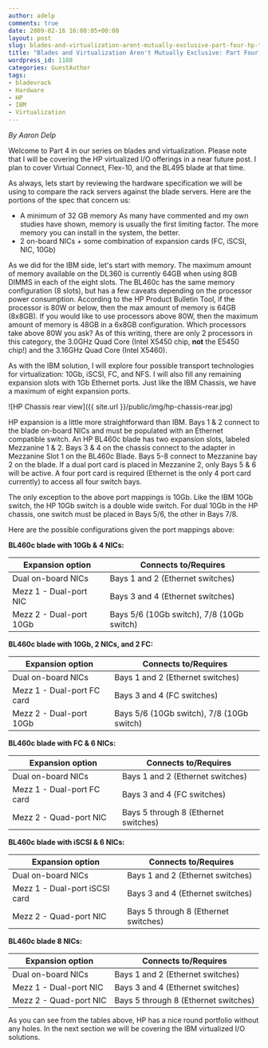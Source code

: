 ```yaml
---
author: adelp
comments: true
date: 2009-02-16 16:00:05+00:00
layout: post
slug: blades-and-virtualization-arent-mutually-exclusive-part-four-hp-traditional-expansion-options
title: "Blades and Virtualization Aren't Mutually Exclusive: Part Four, HP Traditional Expansion Options"
wordpress_id: 1188
categories: GuestAuthor
tags:
- bladevrack
- Hardware
- HP
- IBM
- Virtualization
---
```


_By Aaron Delp_

Welcome to Part 4 in our series on blades and virtualization. Please note that I will be covering the HP virtualized I/O offerings in a near future post. I plan to cover Virtual Connect, Flex-10, and the BL495 blade at that time.

As always, lets start by reviewing the hardware specification we will be using to compare the rack servers against the blade servers. Here are the portions of the spec that concern us:

* A minimum of 32 GB memory  As many have commented and my own studies have shown, memory is usually the first limiting factor. The more memory you can install in the system, the better.  
* 2 on-board NICs + some combination of expansion cards (FC, iSCSI, NIC, 10Gb)

As we did for the IBM side, let's start with memory. The maximum amount of memory available on the DL360 is currently 64GB when using 8GB DIMMS in each of the eight slots. The BL460c has the same memory configuration (8 slots), but has a few caveats depending on the processor power consumption. According to the HP Product Bulletin Tool, if the processor is 80W or below, then the max amount of memory is 64GB (8x8GB). If you would like to use processors above 80W, then the maximum amount of memory is 48GB in a 6x8GB configuration. Which processors take above 80W you ask? As of this writing, there are only 2 processors in this category, the 3.0GHz Quad Core (Intel X5450 chip, **not** the E5450 chip!) and the 3.16GHz Quad Core (Intel X5460).

As with the IBM solution, I will explore four possible transport technologies for virtualization: 10Gb, iSCSI, FC, and NFS. I will also fill any remaining expansion slots with 1Gb Ethernet ports. Just like the IBM Chassis, we have a maximum of eight expansion ports.

![HP Chassis rear view]({{ site.url }}/public/img/hp-chassis-rear.jpg)

HP expansion is a little more straightforward than IBM. Bays 1 & 2 connect to the blade on-board NICs and must be populated with an Ethernet compatible switch. An HP BL460c blade has two expansion slots, labeled Mezzanine 1 & 2. Bays 3 & 4 on the chassis connect to the adapter in Mezzanine Slot 1 on the BL460c Blade. Bays 5-8 connect to Mezzanine bay 2 on the blade. If a dual port card is placed in Mezzanine 2, only Bays 5 & 6 will be active. A four port card is required (Ethernet is the only 4 port card currently) to access all four switch bays.

The only exception to the above port mappings is 10Gb. Like the IBM 10Gb switch, the HP 10Gb switch is a double wide switch. For dual 10Gb in the HP chassis, one switch must be placed in Bays 5/6, the other in Bays 7/8.

Here are the possible configurations given the port mappings above:

**BL460c blade with 10Gb & 4 NICs:**

| Expansion option        | Connects to/Requires                      |
|-------------------------|-------------------------------------------|
| Dual on-board NICs      | Bays 1 and 2 (Ethernet switches)          |
| Mezz 1 - Dual-port NIC  | Bays 3 and 4 (Ethernet switches)          |
| Mezz 2 - Dual-port 10Gb | Bays 5/6 (10Gb switch), 7/8 (10Gb switch) |

**BL460c blade with 10Gb, 2 NICs, and 2 FC:**

| Expansion option           | Connects to/Requires                      |
|----------------------------|-------------------------------------------|
| Dual on-board NICs         | Bays 1 and 2 (Ethernet switches)          |
| Mezz 1 - Dual-port FC card | Bays 3 and 4 (FC switches)                |
| Mezz 2 - Dual-port 10Gb    | Bays 5/6 (10Gb switch), 7/8 (10Gb switch) |

**BL460c blade with FC & 6 NICs:**

| Expansion option           | Connects to/Requires                 |
|----------------------------|--------------------------------------|
| Dual on-board NICs         | Bays 1 and 2 (Ethernet switches)     |
| Mezz 1 - Dual-port FC card | Bays 3 and 4 (FC switches)           |
| Mezz 2 - Quad-port NIC     | Bays 5 through 8 (Ethernet switches) |

**BL460c blade with iSCSI & 6 NICs:**

| Expansion option              | Connects to/Requires                 |
|-------------------------------|--------------------------------------|
| Dual on-board NICs            | Bays 1 and 2 (Ethernet switches)     |
| Mezz 1 - Dual-port iSCSI card | Bays 3 and 4 (Ethernet switches)     |
| Mezz 2 - Quad-port NIC        | Bays 5 through 8 (Ethernet switches) |

**BL460c blade 8 NICs:**

| Expansion option       | Connects to/Requires                 |
|------------------------|--------------------------------------|
| Dual on-board NICs     | Bays 1 and 2 (Ethernet switches)     |
| Mezz 1 - Dual-port NIC | Bays 3 and 4 (Ethernet switches)     |
| Mezz 2 - Quad-port NIC | Bays 5 through 8 (Ethernet switches) |

As you can see from the tables above, HP has a nice round portfolio without any holes. In the next section we will be covering the IBM virtualized I/O solutions.

